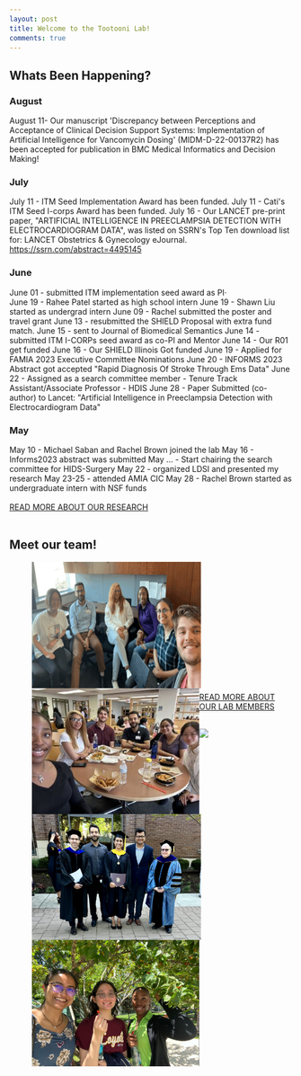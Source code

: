 ```yaml
---
layout: post
title: Welcome to the Tootooni Lab!
comments: true
---
```

## Whats Been Happening?
### August
August 11- Our manuscript 'Discrepancy between Perceptions and Acceptance of Clinical Decision Support Systems: Implementation of Artificial Intelligence for Vancomycin Dosing' (MIDM-D-22-00137R2) has been accepted for publication in BMC Medical Informatics and Decision Making!
### July
July 11 - ITM Seed Implementation Award has been funded.
July 11 - Cati's ITM Seed I-corps Award has been funded.
July 16 - Our LANCET pre-print paper, "ARTIFICIAL INTELLIGENCE IN PREECLAMPSIA DETECTION WITH ELECTROCARDIOGRAM DATA", was listed on SSRN's Top Ten download list for: LANCET Obstetrics & Gynecology eJournal. https://ssrn.com/abstract=4495145
### June
June 01 - submitted ITM implementation seed award as PI·         
June 19 - Rahee Patel started as high school intern
June 19 - Shawn Liu started as undergrad intern
June 09 - Rachel submitted the poster and travel grant
June 13 - resubmitted the SHIELD Proposal with extra fund match.
June 15 - sent to Journal of Biomedical Semantics
June 14 - submitted ITM I-CORPs seed award as co-PI and Mentor
June 14 - Our R01 get funded
June 16 - Our SHIELD Illinois Got funded
June 19 - Applied for FAMIA 2023 Executive Committee Nominations
June 20 - INFORMS 2023 Abstract got accepted "Rapid Diagnosis Of Stroke Through Ems Data"
June 22 - Assigned as a search committee member - Tenure Track Assistant/Associate Professor - HDIS
​June 28 - Paper Submitted (co-author) to Lancet: "Artificial Intelligence in Preeclampsia Detection with Electrocardiogram Data"
### May
May 10 - Michael Saban and Rachel Brown joined the lab
May 16 - Informs2023 abstract was submitted
May … - Start chairing the search committee for HIDS-Surgery
May 22 - organized LDSI and presented my research
May 23-25 - attended AMIA CIC
May 28 - Rachel Brown started as undergraduate intern with NSF funds
<br>
<br>
<a href="{{ site.baseurl }}/research">READ MORE ABOUT OUR RESEARCH</a>
<br>
<br>
## Meet our team!

<figure>
        <img src="https://github.com/TootooniLab/TootooniLab.github.io/blob/master/images/meeting.gif?raw=true" width="301px" height="225px" align="left"/>
</figure>
<figure>
        <img src="https://github.com/TootooniLab/TootooniLab.github.io/blob/master/images/group%20lunch.jpeg?raw=true" width="298px" height="224px" align="left"/>
</figure>
<br>
<br>
<figure>
        <img src="https://github.com/TootooniLab/TootooniLab.github.io/blob/master/images/neelam%20grad.png?raw=true" width="301px" height="224px" align="left"/>
</figure>
<br>
<br>
<figure>
        <img src="https://github.com/TootooniLab/TootooniLab.github.io/blob/master/images/mystery%20berry.jpg?raw=true" width="298px" height="225px" align="left"/>
</figure>
<br>
<br>
<br>
<br>
<br>
<br>
<br>
<br>
<a href="{{ site.baseurl }}/research">READ MORE ABOUT OUR LAB MEMBERS</a>
<br>
<br>
<figure>
  <img src="https://raw.githubusercontent.com/TestRun23/TestRun23.github.io/master/images/hsc.jpg"/>
</figure>
<br>
